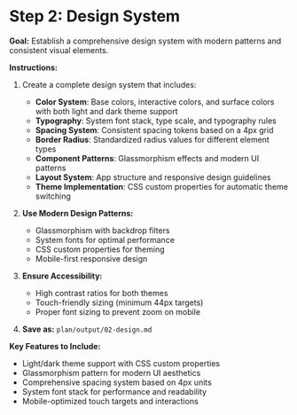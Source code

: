 # Step 2: Design System

**Goal:** Establish a comprehensive design system with modern patterns and consistent visual elements.

**Instructions:**

1.  Create a complete design system that includes:
    - **Color System**: Base colors, interactive colors, and surface colors with both light and dark theme support
    - **Typography**: System font stack, type scale, and typography rules
    - **Spacing System**: Consistent spacing tokens based on a 4px grid
    - **Border Radius**: Standardized radius values for different element types
    - **Component Patterns**: Glassmorphism effects and modern UI patterns
    - **Layout System**: App structure and responsive design guidelines
    - **Theme Implementation**: CSS custom properties for automatic theme switching

2.  **Use Modern Design Patterns:**
    - Glassmorphism with backdrop filters
    - System fonts for optimal performance
    - CSS custom properties for theming
    - Mobile-first responsive design

3.  **Ensure Accessibility:**
    - High contrast ratios for both themes
    - Touch-friendly sizing (minimum 44px targets)
    - Proper font sizing to prevent zoom on mobile

4.  **Save as:** `plan/output/02-design.md`

**Key Features to Include:**
- Light/dark theme support with CSS custom properties
- Glassmorphism pattern for modern UI aesthetics
- Comprehensive spacing system based on 4px units
- System font stack for performance and readability
- Mobile-optimized touch targets and interactions
